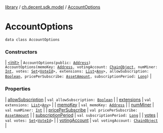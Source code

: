 [library](../../index.md) / [ch.decent.sdk.model](../index.md) / [AccountOptions](./index.md)

# AccountOptions

`data class AccountOptions`

### Constructors

| [&lt;init&gt;](-init-.md) | `AccountOptions(public: `[`Address`](../../ch.decent.sdk.crypto/-address/index.md)`)`<br>`AccountOptions(memoKey: `[`Address`](../../ch.decent.sdk.crypto/-address/index.md)`, votingAccount: `[`ChainObject`](../-chain-object/index.md)`, numMiner: `[`Int`](https://kotlinlang.org/api/latest/jvm/stdlib/kotlin/-int/index.html)`, votes: `[`Set`](https://kotlinlang.org/api/latest/jvm/stdlib/kotlin.collections/-set/index.html)`<`[`VoteId`](../-vote-id/index.md)`>, extensions: `[`List`](https://kotlinlang.org/api/latest/jvm/stdlib/kotlin.collections/-list/index.html)`<`[`Any`](https://kotlinlang.org/api/latest/jvm/stdlib/kotlin/-any/index.html)`>, allowSubscription: `[`Boolean`](https://kotlinlang.org/api/latest/jvm/stdlib/kotlin/-boolean/index.html)`, pricePerSubscribe: `[`AssetAmount`](../-asset-amount/index.md)`, subscriptionPeriod: `[`Long`](https://kotlinlang.org/api/latest/jvm/stdlib/kotlin/-long/index.html)`)` |

### Properties

| [allowSubscription](allow-subscription.md) | `val allowSubscription: `[`Boolean`](https://kotlinlang.org/api/latest/jvm/stdlib/kotlin/-boolean/index.html) |
| [extensions](extensions.md) | `val extensions: `[`List`](https://kotlinlang.org/api/latest/jvm/stdlib/kotlin.collections/-list/index.html)`<`[`Any`](https://kotlinlang.org/api/latest/jvm/stdlib/kotlin/-any/index.html)`>` |
| [memoKey](memo-key.md) | `val memoKey: `[`Address`](../../ch.decent.sdk.crypto/-address/index.md) |
| [numMiner](num-miner.md) | `val numMiner: `[`Int`](https://kotlinlang.org/api/latest/jvm/stdlib/kotlin/-int/index.html) |
| [pricePerSubscribe](price-per-subscribe.md) | `val pricePerSubscribe: `[`AssetAmount`](../-asset-amount/index.md) |
| [subscriptionPeriod](subscription-period.md) | `val subscriptionPeriod: `[`Long`](https://kotlinlang.org/api/latest/jvm/stdlib/kotlin/-long/index.html) |
| [votes](votes.md) | `val votes: `[`Set`](https://kotlinlang.org/api/latest/jvm/stdlib/kotlin.collections/-set/index.html)`<`[`VoteId`](../-vote-id/index.md)`>` |
| [votingAccount](voting-account.md) | `val votingAccount: `[`ChainObject`](../-chain-object/index.md) |

